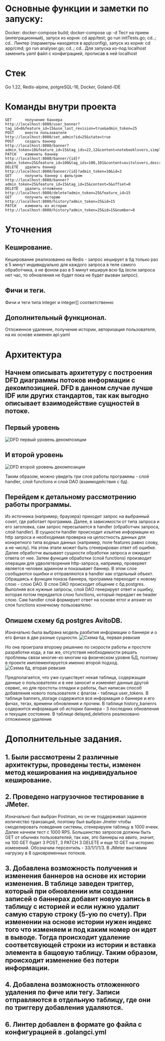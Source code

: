 #  Основные функции и заметки по запуску:
  Docker:	docker-compose build;	docker-compose up -d
  Тест на прием (интеграционный), запуск из корня: cd app/test; go run initTests.go; cd..; cd..
  Линтер (параметры находятся в app\config), запуск из корня: cd app/cmd; go run analyser.go; cd..; cd..
  Для запуска из-под localhost заменить yaml файл с конфиграцией, прописав в ней localhost
# Стек
  Go 1.22, Redis-alpine, potgreSQL-16, Docker, Goland-IDE
#  Команды внутри проекта
  	GET      получение баннера                  http://localhost:8080/user_banner?tag_id=8&feature_id=15&use_last_revision=true&admin_token=25
	POST     внести пользователя                http://localhost:8080/set_admin?id=25&state=true
	POST     создать баннер                     http://localhost:8080/banner?admin_token=10&feature_id=15&tag_ids=22,12&content=notebooklovers,simpledescr,http://aboba.com&is_active=true
	PATCH    изменить баннер                    http://localhost:8080/banner/{id}?admin_token=25&feature_id=100&tag_ids=100,101&content=avitolovers,descr,http://avito.com&is_active=true&id=3
	DELETE   удалить баннер                     http://localhost:8080/banner/{id}?admin_token=10&id=3
	GET      получить баннер с фильтром         http://localhost:8080/banner?admin_token=25&feature_id=15&tag_id=15&content=5&offset=0
	DELETE   удалить отложенно                  http://localhost:8080/delete?admin_token=25&feature_id=15
	GET      получить историю                   http://localhost:8080/history?admin_token=25&id=15
	PATCH    изменить из истории                http://localhost:8080/history?admin_token=25&id=15&number=8
#  Уточнения
##  Кеширование.
Кеширование реализованно на Redis - запрос кеширует в бд только раз в 5 минут индивидуально для каждого запроса в теле самого обработчика, а не фоном раз в 5 минут кешируя всю бд (если запроса нет час, то обновления не будет пока не будет вызван запрос).
##  Фичи и теги.
  Фичи и теги типа integer и integer[] соответственно
##  Дополнительный функционал.
  Отложенное удаление, получение истории, авторизация пользователя, на их основе изменен api.yaml
#  Архитектура
##  Начнем описывать архитетуру с построения DFD диаграммы потоков информации с декомпозицией. DFD в данном случае лучше IDF или других стандартов, так как выгодно описывает взаимодействие сущностей в потоке.
##  Первый уровень
![DFD первый уровень декомпозиции](https://github.com/synestal/AvitoKostryukovAndy/blob/main/%D0%90%D1%80%D1%85%D0%B8%D1%82%D0%B5%D0%BA%D1%82%D1%83%D1%80%D0%B0/DFD%20%D0%B4%D0%B8%D0%B0%D0%B3%D1%80%D0%B0%D0%BC%D0%BC%D0%B0%20%D0%BF%D0%BE%D1%82%D0%BE%D0%BA%D0%BE%D0%B2%2C%201-%D1%8B%D0%B9%20%D1%83%D1%80%D0%BE%D0%B2%D0%B5%D0%BD%D1%8C%20%D0%B4%D0%B5%D0%BA%D0%BE%D0%BC%D0%BF%D0%BE%D0%B7%D0%B8%D1%86%D0%B8%D0%B8%20%D0%B2%20Ramus.jpg)

##  И второй уровень
![DFD второй уровень декомпозиции](https://github.com/synestal/AvitoKostryukovAndy/blob/main/%D0%90%D1%80%D1%85%D0%B8%D1%82%D0%B5%D0%BA%D1%82%D1%83%D1%80%D0%B0/DFD%20%D0%B4%D0%B8%D0%B0%D0%B3%D1%80%D0%B0%D0%BC%D0%BC%D0%B0%20%D0%BF%D0%BE%D1%82%D0%BE%D0%BA%D0%BE%D0%B2%2C%202-%D0%BE%D0%B9%20%D1%83%D1%80%D0%BE%D0%B2%D0%B5%D0%BD%D1%8C%20%D0%B4%D0%B5%D0%BA%D0%BE%D0%BC%D0%BF%D0%BE%D0%B7%D0%B8%D1%86%D0%B8%D0%B8%20%D0%B2%20Ramus.jpg)

Таким образом, можно увидеть три слоя работы программы - слой handler, слой functions и слой DAO (взаимодействия с бд).

##  Перейдем к детальному рассмотрению работы программы.
Из источника (например, браузера) приходит запрос на выбранный сокет, где работает программа. Далее, в зависимости от типа запроса и его заголовка, сам запрос пересылается в handler (обработчик запроса, слой handler). В сущности handler происходит изъятие информации из http запроса и необходимая проверка на целостность данных для конкретного типа водных данных (например, поле features равно слову, а не числу). На этом этапе может быть сгенерирован ответ об ошибке.
Далее обработчк вызывает сущности обработки запроса и ожидает ответа от нее. Затем функция обработки (слой functions) производит операции для удволетворения http-запроса, например, проверяет является человек админом и показывает баннер. В этом слое сообщаются ошибки и отправляются в handler как отдельный объект. Обращаясь к функции показа баннера, программа переходит к новому слою - слою DAO.
В слое DAO происходит общение с бд postgres. Выполняя все нужные запросы, слой DAO генерирует ответ и ошибку, которая потом передается слою functions, который передает ее header слою. Сам handler слой формирует ответ на основе error и answer из слоя functions конечному пользователю.

##  Опишем схему бд postgres AvitoDB.

Изначально была выбрана модель разбития информации о баннере и о его фичах в две разные сущности.
![Схема бд, первая ревизия](https://github.com/synestal/AvitoKostryukovAndy/blob/main/%D0%90%D1%80%D1%85%D0%B8%D1%82%D0%B5%D0%BA%D1%82%D1%83%D1%80%D0%B0/%D0%A1%D1%85%D0%B5%D0%BC%D0%B0%20%D0%91%D0%94%20postres%20%D0%B2%20Erwin.jpg)

Но она проиграла второму решению по скорости работы и простоте разработки кода, а так же, отсутствия необходимости решать проблемы связи многие-ко многим на физическом уровне БД, поэтому в проекте имплементируется именно второй подход.
![Схема бд, вторая ревизия](https://github.com/synestal/AvitoKostryukovAndy/blob/main/%D0%90%D1%80%D1%85%D0%B8%D1%82%D0%B5%D0%BA%D1%82%D1%83%D1%80%D0%B0/%D0%90%D1%80%D1%85%D0%B8%D1%82%D0%B5%D0%BA%D1%82%D1%83%D1%80%D0%B0%20postgres%20%D1%84%D0%B8%D0%BD%D0%B0%D0%BB%D1%8C%D0%BD%D0%B0%D1%8F%20Erwin.jpg)

Предполагается, что уже существует некая таблица, содержащая данные о пользователях и в нее заносит и изменяет данные другой сервис, но для простоты отладки и работы, был написан способ добавления нового пользователя с флагом - таблица user_tokens.
В таблице banners_storage содержится вся информация о баннере и его фичах, тегах, времени обновления и прочем. В таблице history_banenrs содержится информация об истории баннера - 3 последних обновления и текущее состояние. В таблице delayed_deletions реализовано отложенное удаление

#  Дополнительные задания.
##	1. Были рассмотрены 2 различные архитектуры, проведены тесты, изменен метод кеширования на индивидуальное кеширование. 
##	2. Проведено нагрузочное тестирование в JMeter.
  Изначально был выбран Postman, но он не поддерживал заданное количество транзакций, поэтому был выбран Jmeter чтобы смоделировать поведение системы, сгенерируем таблицу в 1000 ячеек. Далее начнем тест с 1000 RPS. Большинство запросов должны быть GET от обычнвх пользователей, так как, это баннеры на авито, значит, на 100 GET будет 3 POST, 3 PATCH 3 DELETE и еще 10 GET на историю изменений. Обозначим персентиль - 33/1/1/1/3. В JMeter выставим нагрузку в 8 одновременных потоков.
##	3. Добавлена возможность получения и изменения баннеров на основе их истории изменения. В таблице заведен триггер, который при обновлении или создании записей о баннерах добавит новую запись в таблицу с историей и если нужно удалит самую старую строку (5-ую по счету). При изменении на основе истории нужен индекс того что изменяем и под каким номер он идет в выводе. Тогда происходит удаление соответсвующей строки из истории и вставка элемента в бащовую таблицу. Таким образом, происходит изменение без потери информации.
##	4. Добавлена возможность отложенного удаления по фиче или тегу. Записи отправляются в отдельную таблицу, где они по триггеру добавления удаляются.
##	6. Линтер добавлен в формате go файла с конфигурацией в .golangci.yml
